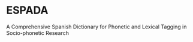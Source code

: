 # ESPADA
A Comprehensive Spanish Dictionary for Phonetic and Lexical Tagging in Socio-phonetic Research
